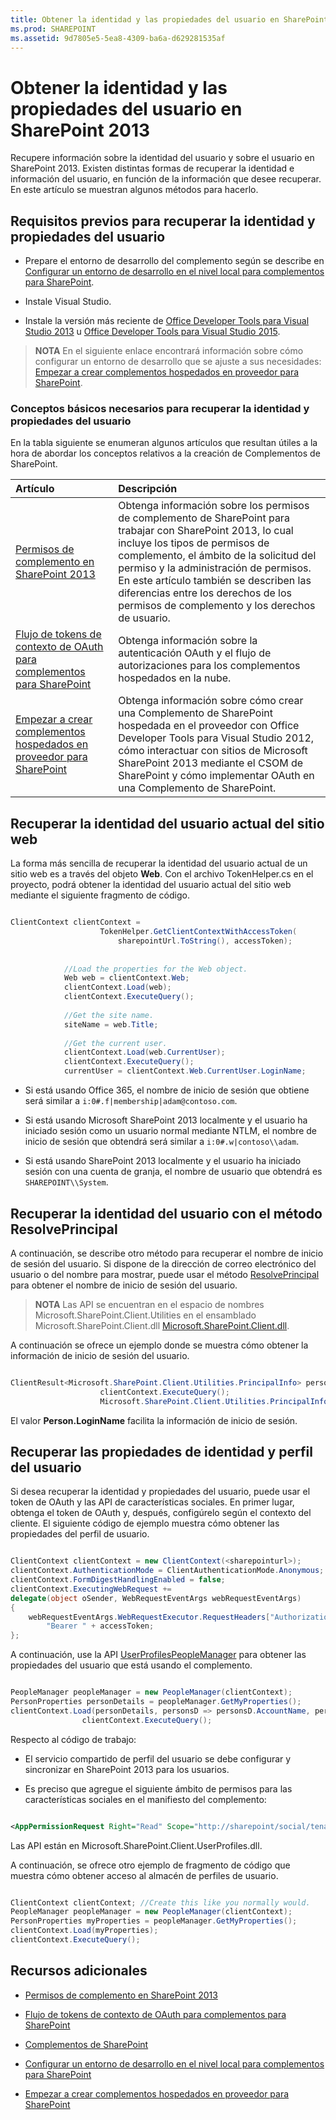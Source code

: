 ```yaml
---
title: Obtener la identidad y las propiedades del usuario en SharePoint 2013
ms.prod: SHAREPOINT
ms.assetid: 9d7805e5-5ea8-4309-ba6a-d629281535af
---
```



# Obtener la identidad y las propiedades del usuario en SharePoint 2013
Recupere información sobre la identidad del usuario y sobre el usuario en SharePoint 2013.
Existen distintas formas de recuperar la identidad e información del usuario, en función de la información que desee recuperar. En este artículo se muestran algunos métodos para hacerlo.





## Requisitos previos para recuperar la identidad y propiedades del usuario
<a name="Prereq"> </a>


- Prepare el entorno de desarrollo del complemento según se describe en  [Configurar un entorno de desarrollo en el nivel local para complementos para SharePoint](set-up-an-on-premises-development-environment-for-sharepoint-add-ins.md).


- Instale Visual Studio.


- Instale la versión más reciente de  [Office Developer Tools para Visual Studio 2013](http://aka.ms/OfficeDevToolsForVS2013) u [Office Developer Tools para Visual Studio 2015](http://aka.ms/OfficeDevToolsForVS2015).



> **NOTA**
> En el siguiente enlace encontrará información sobre cómo configurar un entorno de desarrollo que se ajuste a sus necesidades:  [Empezar a crear complementos hospedados en proveedor para SharePoint](get-started-creating-provider-hosted-sharepoint-add-ins.md). 





### Conceptos básicos necesarios para recuperar la identidad y propiedades del usuario

En la tabla siguiente se enumeran algunos artículos que resultan útiles a la hora de abordar los conceptos relativos a la creación de Complementos de SharePoint.





|**Artículo**|**Descripción**|
|:-----|:-----|
| [Permisos de complemento en SharePoint 2013](add-in-permissions-in-sharepoint-2013.md) <br/> |Obtenga información sobre los permisos de complemento de SharePoint para trabajar con SharePoint 2013, lo cual incluye los tipos de permisos de complemento, el ámbito de la solicitud del permiso y la administración de permisos. En este artículo también se describen las diferencias entre los derechos de los permisos de complemento y los derechos de usuario.  <br/> |
| [Flujo de tokens de contexto de OAuth para complementos para SharePoint](context-token-oauth-flow-for-sharepoint-add-ins.md) <br/> |Obtenga información sobre la autenticación OAuth y el flujo de autorizaciones para los complementos hospedados en la nube.  <br/> |
| [Empezar a crear complementos hospedados en proveedor para SharePoint](get-started-creating-provider-hosted-sharepoint-add-ins.md) <br/> |Obtenga información sobre cómo crear una Complemento de SharePoint hospedada en el proveedor con Office Developer Tools para Visual Studio 2012, cómo interactuar con sitios de Microsoft SharePoint 2013 mediante el CSOM de SharePoint y cómo implementar OAuth en una Complemento de SharePoint.  <br/> |
 

## Recuperar la identidad del usuario actual del sitio web
<a name="WebsiteUserID"> </a>

La forma más sencilla de recuperar la identidad del usuario actual de un sitio web es a través del objeto **Web**. Con el archivo TokenHelper.cs en el proyecto, podrá obtener la identidad del usuario actual del sitio web mediante el siguiente fragmento de código.



```cs

ClientContext clientContext =
                    TokenHelper.GetClientContextWithAccessToken(
                        sharepointUrl.ToString(), accessToken);
 
 
            //Load the properties for the Web object.
            Web web = clientContext.Web;
            clientContext.Load(web);
            clientContext.ExecuteQuery();
 
            //Get the site name.
            siteName = web.Title;
 
            //Get the current user.
            clientContext.Load(web.CurrentUser);
            clientContext.ExecuteQuery();
            currentUser = clientContext.Web.CurrentUser.LoginName;
```


- Si está usando Office 365, el nombre de inicio de sesión que obtiene será similar a  `i:0#.f|membership|adam@contoso.com`.


- Si está usando Microsoft SharePoint 2013 localmente y el usuario ha iniciado sesión como un usuario normal mediante NTLM, el nombre de inicio de sesión que obtendrá será similar a  `i:0#.w|contoso\\adam`.


- Si está usando SharePoint 2013 localmente y el usuario ha iniciado sesión con una cuenta de granja, el nombre de usuario que obtendrá es  `SHAREPOINT\\System`.



## Recuperar la identidad del usuario con el método ResolvePrincipal
<a name="ResolvePrincipal"> </a>

A continuación, se describe otro método para recuperar el nombre de inicio de sesión del usuario. Si dispone de la dirección de correo electrónico del usuario o del nombre para mostrar, puede usar el método  [ResolvePrincipal](https://msdn.microsoft.com/library/Microsoft.SharePoint.Utilities.SPUtility.ResolvePrincipal.aspx) para obtener el nombre de inicio de sesión del usuario.




> **NOTA**
> Las API se encuentran en el espacio de nombres Microsoft.SharePoint.Client.Utilities en el ensamblado Microsoft.SharePoint.Client.dll [Microsoft.SharePoint.Client.dll](http://msdn.microsoft.com/es-es/library/microsoft.sharepoint.client.utilities.utility.resolveprincipal.aspx). 




A continuación se ofrece un ejemplo donde se muestra cómo obtener la información de inicio de sesión del usuario.





```cs

ClientResult<Microsoft.SharePoint.Client.Utilities.PrincipalInfo> persons = Microsoft.SharePoint.Client.Utilities.Utility.ResolvePrincipal(clientContext, clientContext.Web, <email>, Microsoft.SharePoint.Client.Utilities.PrincipalType.User, Microsoft.SharePoint.Client.Utilities.PrincipalSource.All, null, true);
                    clientContext.ExecuteQuery();
                    Microsoft.SharePoint.Client.Utilities.PrincipalInfo person = persons.Value;
```

El valor **Person.LoginName** facilita la información de inicio de sesión.




## Recuperar las propiedades de identidad y perfil del usuario
<a name="Profile"> </a>

Si desea recuperar la identidad y propiedades del usuario, puede usar el token de OAuth y las API de características sociales. En primer lugar, obtenga el token de OAuth y, después, configúrelo según el contexto del cliente. El siguiente código de ejemplo muestra cómo obtener las propiedades del perfil de usuario.



```cs

ClientContext clientContext = new ClientContext(<sharepointurl>);
clientContext.AuthenticationMode = ClientAuthenticationMode.Anonymous;
clientContext.FormDigestHandlingEnabled = false;
clientContext.ExecutingWebRequest +=
delegate(object oSender, WebRequestEventArgs webRequestEventArgs)
{                  
    webRequestEventArgs.WebRequestExecutor.RequestHeaders["Authorization"] =
        "Bearer " + accessToken;
};
```

A continuación, use la API  [UserProfilesPeopleManager](https://msdn.microsoft.com/library/Microsoft.SharePoint.Client.UserProfilesPeopleManager.aspx) para obtener las propiedades del usuario que está usando el complemento.





```cs

PeopleManager peopleManager = new PeopleManager(clientContext);
PersonProperties personDetails = peopleManager.GetMyProperties();
clientContext.Load(personDetails, personsD => personsD.AccountName, personsD => personsD.Email,  personsD => personsD.DisplayName);
                clientContext.ExecuteQuery();
```

Respecto al código de trabajo:




- El servicio compartido de perfil del usuario se debe configurar y sincronizar en SharePoint 2013 para los usuarios.


- Es preciso que agregue el siguiente ámbito de permisos para las características sociales en el manifiesto del complemento:

 ```XML

<AppPermissionRequest Right="Read" Scope="http://sharepoint/social/tenant" />

 ```

Las API están en Microsoft.SharePoint.Client.UserProfiles.dll.



A continuación, se ofrece otro ejemplo de fragmento de código que muestra cómo obtener acceso al almacén de perfiles de usuario.





```cs

ClientContext clientContext; //Create this like you normally would.           
PeopleManager peopleManager = new PeopleManager(clientContext);
PersonProperties myProperties = peopleManager.GetMyProperties();
clientContext.Load(myProperties);
clientContext.ExecuteQuery();
```


## Recursos adicionales
<a name="AdditionalResources"> </a>


-  [Permisos de complemento en SharePoint 2013](add-in-permissions-in-sharepoint-2013.md)


-  [Flujo de tokens de contexto de OAuth para complementos para SharePoint](context-token-oauth-flow-for-sharepoint-add-ins.md)


-  [Complementos de SharePoint](sharepoint-add-ins.md)


-  [Configurar un entorno de desarrollo en el nivel local para complementos para SharePoint](set-up-an-on-premises-development-environment-for-sharepoint-add-ins.md)


-  [Empezar a crear complementos hospedados en proveedor para SharePoint](get-started-creating-provider-hosted-sharepoint-add-ins.md)



